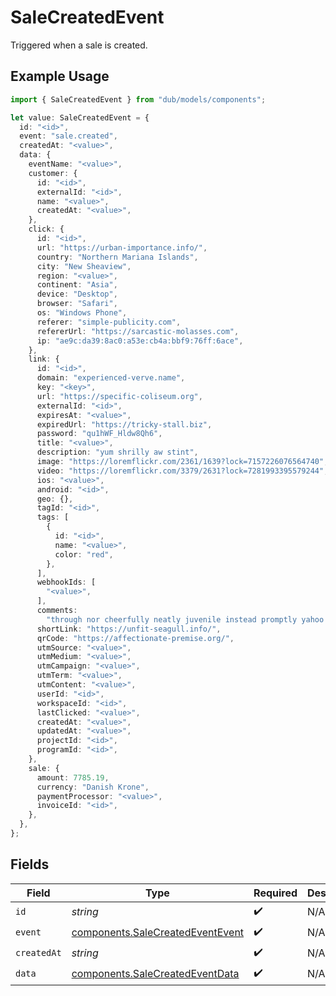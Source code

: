 # SaleCreatedEvent

Triggered when a sale is created.

## Example Usage

```typescript
import { SaleCreatedEvent } from "dub/models/components";

let value: SaleCreatedEvent = {
  id: "<id>",
  event: "sale.created",
  createdAt: "<value>",
  data: {
    eventName: "<value>",
    customer: {
      id: "<id>",
      externalId: "<id>",
      name: "<value>",
      createdAt: "<value>",
    },
    click: {
      id: "<id>",
      url: "https://urban-importance.info/",
      country: "Northern Mariana Islands",
      city: "New Sheaview",
      region: "<value>",
      continent: "Asia",
      device: "Desktop",
      browser: "Safari",
      os: "Windows Phone",
      referer: "simple-publicity.com",
      refererUrl: "https://sarcastic-molasses.com",
      ip: "ae9c:da39:8ac0:a53e:cb4a:bbf9:76ff:6ace",
    },
    link: {
      id: "<id>",
      domain: "experienced-verve.name",
      key: "<key>",
      url: "https://specific-coliseum.org",
      externalId: "<id>",
      expiresAt: "<value>",
      expiredUrl: "https://tricky-stall.biz",
      password: "qu1hWF_Hldw8Qh6",
      title: "<value>",
      description: "yum shrilly aw stint",
      image: "https://loremflickr.com/2361/1639?lock=7157226076564740",
      video: "https://loremflickr.com/3379/2631?lock=7281993395579244",
      ios: "<value>",
      android: "<id>",
      geo: {},
      tagId: "<id>",
      tags: [
        {
          id: "<id>",
          name: "<value>",
          color: "red",
        },
      ],
      webhookIds: [
        "<value>",
      ],
      comments:
        "through nor cheerfully neatly juvenile instead promptly yahoo emergent bah barring",
      shortLink: "https://unfit-seagull.info/",
      qrCode: "https://affectionate-premise.org/",
      utmSource: "<value>",
      utmMedium: "<value>",
      utmCampaign: "<value>",
      utmTerm: "<value>",
      utmContent: "<value>",
      userId: "<id>",
      workspaceId: "<id>",
      lastClicked: "<value>",
      createdAt: "<value>",
      updatedAt: "<value>",
      projectId: "<id>",
      programId: "<id>",
    },
    sale: {
      amount: 7785.19,
      currency: "Danish Krone",
      paymentProcessor: "<value>",
      invoiceId: "<id>",
    },
  },
};
```

## Fields

| Field                                                                                | Type                                                                                 | Required                                                                             | Description                                                                          |
| ------------------------------------------------------------------------------------ | ------------------------------------------------------------------------------------ | ------------------------------------------------------------------------------------ | ------------------------------------------------------------------------------------ |
| `id`                                                                                 | *string*                                                                             | :heavy_check_mark:                                                                   | N/A                                                                                  |
| `event`                                                                              | [components.SaleCreatedEventEvent](../../models/components/salecreatedeventevent.md) | :heavy_check_mark:                                                                   | N/A                                                                                  |
| `createdAt`                                                                          | *string*                                                                             | :heavy_check_mark:                                                                   | N/A                                                                                  |
| `data`                                                                               | [components.SaleCreatedEventData](../../models/components/salecreatedeventdata.md)   | :heavy_check_mark:                                                                   | N/A                                                                                  |